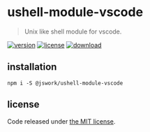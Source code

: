 # ushell-module-vscode
> Unix like shell module for vscode.

[![version][version-image]][version-url]
[![license][license-image]][license-url]
[![download][download-image]][download-url]

## installation
```shell
npm i -S @jswork/ushell-module-vscode
```

## license
Code released under [the MIT license](https://github.com/afeiship/ushell-module-vscode/blob/master/LICENSE.txt).

[version-image]: https://img.shields.io/npm/v/@jswork/ushell-module-vscode
[version-url]: https://npmjs.org/package/@jswork/ushell-module-vscode

[license-image]: https://img.shields.io/npm/l/@jswork/ushell-module-vscode
[license-url]: https://github.com/afeiship/ushell-module-vscode/blob/master/LICENSE.txt

[download-image]: https://img.shields.io/npm/dm/@jswork/ushell-module-vscode
[download-url]: https://www.npmjs.com/package/@jswork/ushell-module-vscode

